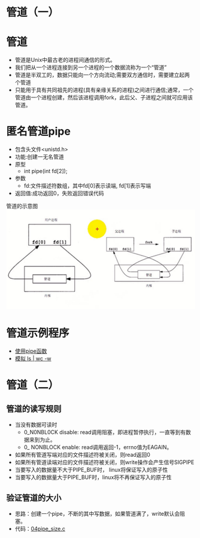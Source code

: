 # 管道（一）

# 管道
- 管道是Unix中最古老的进程间通信的形式。
- 我们把从一个进程连接到另一个进程的一个数据流称为一个“管道”
- 管道是半双工的，数据只能向一个方向流动;需要双方通信时，需要建立起两个管道
- 只能用于具有共同祖先的进程(具有亲缘关系的进程)之间进行通信;通常，一个管道由一个进程创建，然后该进程调用fork，此后父、子进程之间就可应用该管道。

# 匿名管道pipe
- 包含头文件<unistd.h>
- 功能:创建一无名管道
- 原型
  - int pipe(int fd[2]);
- 参数
  - fd:文件描述符数组，其中fd[0]表示读端, fd[1]表示写端
- 返回值:成功返回0，失败返回错误代码

管道的示意图
![](mdimg/QQ截图20210626002454.png)

# 管道示例程序
- [使用pipe函数](01pipe.c)
- [模拟 ls | wc -w](02pipe.c)

# 管道（二）

## 管道的读写规则
- 当没有数据可读时
  - 0_N0NBL0CK disable: read调用阻塞，即进程暂停执行，一直等到有数据来到为止。
  - 0_ NONBLOCK enable: read调用返回-1，errno值为EAGAIN。
- 如果所有管道写端对应的文件描述符被关闭，则read返回0
- 如果所有管道读端对应的文件描述符被关闭，则write操作会产生信号SIGPIPE
- 当要写入的数据量不大于PIPE_BUF时， linux将保证写入的原子性
- 当要写入的数据量大于PIPE_BUF时，linux将不再保证写入的原子性

## 验证管道的大小
- 思路：创建一个pipe，不断的其中写数据，如果管道满了，write默认会阻塞。
- 代码：[04pipe_size.c](04pipe_size.c)